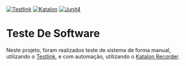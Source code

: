 [![Testlink](https://img.shields.io/badge/testes%20manuais-testlink-yellow.svg)](http://testlink.org/)
[![Katalon](https://img.shields.io/badge/automa%C3%A7%C3%A3o-katalon-brightgreen.svg)](https://www.katalon.com/)
[![Junit4](https://img.shields.io/badge/junit-4.12-success.svg)](https://junit.org/junit4/)

# Teste De Software

 Neste projeto, foram realizados teste de sistema de forma manual, utilizando o [Testlink](http://testlink.org/), e com automação, utilizando o [Katalon Recorder](https://www.katalon.com/).
